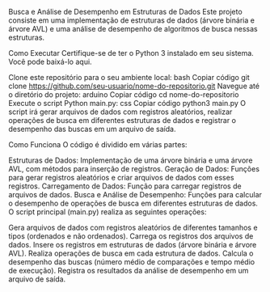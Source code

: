 Busca e Análise de Desempenho em Estruturas de Dados
Este projeto consiste em uma implementação de estruturas de dados (árvore binária e árvore AVL) e uma análise de desempenho de algoritmos de busca nessas estruturas.

Como Executar
Certifique-se de ter o Python 3 instalado em seu sistema. Você pode baixá-lo aqui.

Clone este repositório para o seu ambiente local:
bash
Copiar código
git clone https://github.com/seu-usuario/nome-do-repositorio.git
Navegue até o diretório do projeto:
arduino
Copiar código
cd nome-do-repositorio
Execute o script Python main.py:
css
Copiar código
python3 main.py
O script irá gerar arquivos de dados com registros aleatórios, realizar operações de busca em diferentes estruturas de dados e registrar o desempenho das buscas em um arquivo de saída.

Como Funciona
O código é dividido em várias partes:

Estruturas de Dados: Implementação de uma árvore binária e uma árvore AVL, com métodos para inserção de registros.
Geração de Dados: Funções para gerar registros aleatórios e criar arquivos de dados com esses registros.
Carregamento de Dados: Função para carregar registros de arquivos de dados.
Busca e Análise de Desempenho: Funções para calcular o desempenho de operações de busca em diferentes estruturas de dados.
O script principal (main.py) realiza as seguintes operações:

Gera arquivos de dados com registros aleatórios de diferentes tamanhos e tipos (ordenados e não ordenados).
Carrega os registros dos arquivos de dados.
Insere os registros em estruturas de dados (árvore binária e árvore AVL).
Realiza operações de busca em cada estrutura de dados.
Calcula o desempenho das buscas (número médio de comparações e tempo médio de execução).
Registra os resultados da análise de desempenho em um arquivo de saída.
